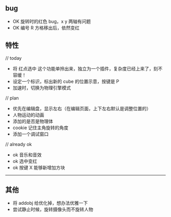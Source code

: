 ## bug

- OK 旋转时的红色 bug，x y 两轴有问题
- OK 编号 R 方格移出后，依然变红


## 特性

// today
- 将 红点选中 这个功能单拎出来，独立为一个插件，复杂度已经上来了，刻不容缓！
- 设定一个标识，标出新的 cube 的位置示意，按键是 P
- 加速时，切换为物理引擎模式


// plan
- 优先在编辑盘，显示左右（在编辑页面，上下左右默认是调整位置的）
- 人物运动的动画
- 添加的是否是物理体
- cookie 记住主角旋转的角度
- 添加一个调试窗口


// already ok
- ok 音乐和音效
- ok 选中变红
- ok 按键 X 能够新增加方块

-------

## 其他

- 将 addobj 给优化掉，想办法优雅一下
- 尝试静止时候，旋转摄像头而不旋转人物